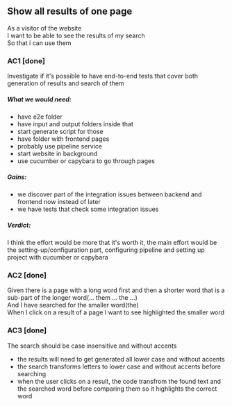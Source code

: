 ## Show all results of one page
As a visitor of the website  
I want to be able to see the results of my search  
So that i can use them

### AC1 [**done**]
Investigate if it's possible to have end-to-end tests that cover both generation of results and search of them
##### What we would need:
- have e2e folder
- have input and output folders inside that
- start generate script for those
- have folder with frontend pages
- probably use pipeline service
- start website in background
- use cucumber or capybara to go through pages
##### Gains:
- we discover part of the integration issues between backend and frontend now instead of later
- we have tests that check some integration issues
##### Verdict:
I think the effort would be more that it's worth it, the main effort would be the setting-up/configuration part, configuring pipeline and setting up project with cucumber or capybara

### AC2 [**done**]
Given there is a page with a long word first and then a shorter word that is a sub-part of the longer word(... them ... the ...)  
And I have searched for the smaller word(the)  
When I click on a result of a page
I want to see highlighted the smaller word

### AC3 [**done**]
The search should be case insensitive and without accents
- the results will need to get generated all lower case and without accents
- the search transforms letters to lower case and without accents before searching
- when the user clicks on a result, the code transfrom the found text and the searched word before comparing them so it highlights the correct word